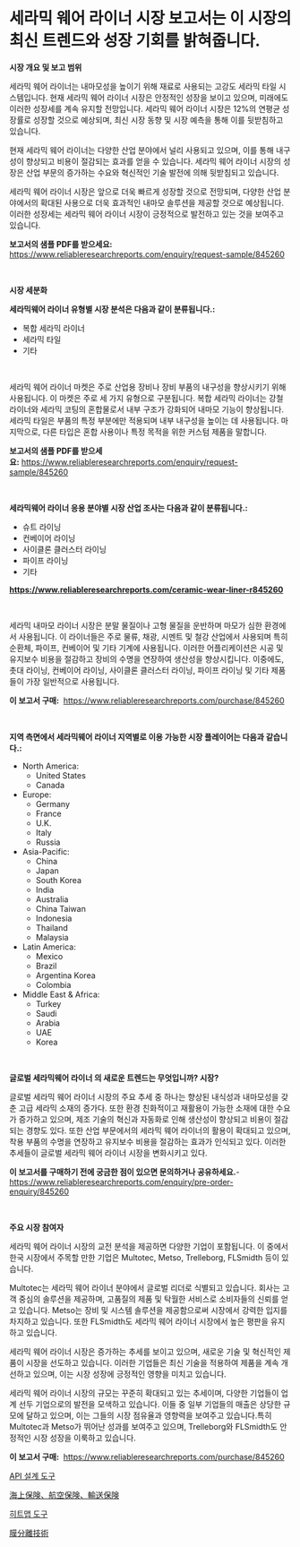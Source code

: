 <p><h1>세라믹 웨어 라이너 시장 보고서는 이 시장의 최신 트렌드와 성장 기회를 밝혀줍니다.</h1></p><p><strong>시장 개요 및 보고 범위</strong></p>
<p><p>세라믹 웨어 라이너는 내마모성을 높이기 위해 재료로 사용되는 고강도 세라믹 타일 시스템입니다. 현재 세라믹 웨어 라이너 시장은 안정적인 성장을 보이고 있으며, 미래에도 이러한 성장세를 계속 유지할 전망입니다. 세라믹 웨어 라이너 시장은 12%의 연평균 성장률로 성장할 것으로 예상되며, 최신 시장 동향 및 시장 예측을 통해 이를 뒷받침하고 있습니다.</p><p>현재 세라믹 웨어 라이너는 다양한 산업 분야에서 널리 사용되고 있으며, 이를 통해 내구성이 향상되고 비용이 절감되는 효과를 얻을 수 있습니다. 세라믹 웨어 라이너 시장의 성장은 산업 부문의 증가하는 수요와 혁신적인 기술 발전에 의해 뒷받침되고 있습니다.</p><p>세라믹 웨어 라이너 시장은 앞으로 더욱 빠르게 성장할 것으로 전망되며, 다양한 산업 분야에서의 확대된 사용으로 더욱 효과적인 내마모 솔루션을 제공할 것으로 예상됩니다. 이러한 성장세는 세라믹 웨어 라이너 시장이 긍정적으로 발전하고 있는 것을 보여주고 있습니다.</p></p>
<p><strong>보고서의 샘플 PDF를 받으세요:</strong> <a href="https://www.reliableresearchreports.com/enquiry/request-sample/845260">https://www.reliableresearchreports.com/enquiry/request-sample/845260</a></p>
<p>&nbsp;</p>
<p><strong>시장 세분화</strong></p>
<p><strong>세라믹웨어 라이너 유형별 시장 분석은 다음과 같이 분류됩니다.:</strong></p>
<p><ul><li>복합 세라믹 라이너</li><li>세라믹 타일</li><li>기타</li></ul></p>
<p>&nbsp;</p>
<p><p>세라믹 웨어 라이너 마켓은 주로 산업용 장비나 장비 부품의 내구성을 향상시키기 위해 사용됩니다. 이 마켓은 주로 세 가지 유형으로 구분됩니다. 복합 세라믹 라이너는 강철 라이너와 세라믹 코팅의 혼합물로서 내부 구조가 강화되어 내마모 기능이 향상됩니다. 세라믹 타일은 부품의 특정 부분에만 적용되며 내부 내구성을 높이는 데 사용됩니다. 마지막으로, 다른 타입은 혼합 사용이나 특정 목적을 위한 커스텀 제품을 말합니다.</p></p>
<p><strong>보고서의 샘플 PDF를 받으세요:</strong>&nbsp;<a href="https://www.reliableresearchreports.com/enquiry/request-sample/845260">https://www.reliableresearchreports.com/enquiry/request-sample/845260</a></p>
<p>&nbsp;</p>
<p><strong> 세라믹웨어 라이너 응용 분야별 시장 산업 조사는 다음과 같이 분류됩니다.:</strong></p>
<p><ul><li>슈트 라이닝</li><li>컨베이어 라이닝</li><li>사이클론 클러스터 라이닝</li><li>파이프 라이닝</li><li>기타</li></ul></p>
<p><strong><a href="https://www.reliableresearchreports.com/ceramic-wear-liner-r845260">https://www.reliableresearchreports.com/ceramic-wear-liner-r845260</a></strong></p>
<p>&nbsp;</p>
<p><p>세라믹 내마모 라이너 시장은 분말 물질이나 고형 물질을 운반하며 마모가 심한 환경에서 사용됩니다. 이 라이너들은 주로 물류, 채광, 시멘트 및 철강 산업에서 사용되며 특히 순환체, 파이프, 컨베이어 및 기타 기계에 사용됩니다. 이러한 어플리케이션은 시공 및 유지보수 비용을 절감하고 장비의 수명을 연장하여 생산성을 향상시킵니다. 이중에도, 촛대 라이닝, 컨베이어 라이닝, 사이클론 클러스터 라이닝, 파이프 라이닝 및 기타 제품들이 가장 일반적으로 사용됩니다.</p></p>
<p><strong>이 보고서 구매:</strong>&nbsp; <a href="https://www.reliableresearchreports.com/purchase/845260">https://www.reliableresearchreports.com/purchase/845260</a></p>
<p>&nbsp;</p>
<p><strong>지역 측면에서 세라믹웨어 라이너 지역별로 이용 가능한 시장 플레이어는 다음과 같습니다.:</strong></p>
<p><ul>
    <li>
        North America:
        <ul>
            <li>United States</li>
            <li>Canada</li>
        </ul>
    </li>
    <li>
        Europe:
        <ul>
            <li>Germany</li>
            <li>France</li>
            <li>U.K.</li>
            <li>Italy</li>
            <li>Russia</li>
        </ul>
    </li>
    <li>
        Asia-Pacific:
        <ul>
            <li>China</li>
            <li>Japan</li>
            <li>South Korea</li>
            <li>India</li>
            <li>Australia</li>
            <li>China Taiwan</li>
            <li>Indonesia</li>
            <li>Thailand</li>
            <li>Malaysia</li>
        </ul>
    </li>
    <li>
        Latin America:
        <ul>
            <li>Mexico</li>
            <li>Brazil</li>
            <li>Argentina Korea</li>
            <li>Colombia</li>
        </ul>
    </li>
    <li>
        Middle East & Africa:
        <ul>
            <li>Turkey</li>
            <li>Saudi</li>
            <li>Arabia</li>
            <li>UAE</li>
            <li>Korea</li>
        </ul>
    </li>
    </ul></p>
<p>&nbsp;</p>
<p><strong>글로벌 세라믹웨어 라이너 의 새로운 트렌드는 무엇입니까? 시장?</strong></p>
<p><p>글로벌 세라믹 웨어 라이너 시장의 주요 추세 중 하나는 향상된 내식성과 내마모성을 갖춘 고급 세라믹 소재의 증가다. 또한 환경 친화적이고 재활용이 가능한 소재에 대한 수요가 증가하고 있으며, 제조 기술의 혁신과 자동화로 인해 생산성이 향상되고 비용이 절감되는 경향도 있다. 또한 산업 부문에서의 세라믹 웨어 라이너의 활용이 확대되고 있으며, 착용 부품의 수명을 연장하고 유지보수 비용을 절감하는 효과가 인식되고 있다. 이러한 추세들이 글로벌 세라믹 웨어 라이너 시장을 변화시키고 있다.</p></p>
<p><strong>이 보고서를 구매하기 전에 궁금한 점이 있으면 문의하거나 공유하세요.</strong>- <a href="https://www.reliableresearchreports.com/enquiry/pre-order-enquiry/845260">https://www.reliableresearchreports.com/enquiry/pre-order-enquiry/845260</a></p>
<p>&nbsp;</p>
<p><strong>주요 시장 참여자</strong></p>
<p><p>세라믹 웨어 라이너 시장의 교전 분석을 제공하면 다양한 기업이 포함됩니다. 이 중에서 한국 시장에서 주목할 만한 기업은 Multotec, Metso, Trelleborg, FLSmidth 등이 있습니다.</p><p>Multotec는 세라믹 웨어 라이너 분야에서 글로벌 리더로 식별되고 있습니다. 회사는 고객 중심의 솔루션을 제공하며, 고품질의 제품 및 탁월한 서비스로 소비자들의 신뢰를 얻고 있습니다. Metso는 장비 및 시스템 솔루션을 제공함으로써 시장에서 강력한 입지를 차지하고 있습니다. 또한 FLSmidth도 세라믹 웨어 라이너 시장에서 높은 평판을 유지하고 있습니다.</p><p>세라믹 웨어 라이너 시장은 증가하는 추세를 보이고 있으며, 새로운 기술 및 혁신적인 제품이 시장을 선도하고 있습니다. 이러한 기업들은 최신 기술을 적용하여 제품을 계속 개선하고 있으며, 이는 시장 성장에 긍정적인 영향을 미치고 있습니다.</p><p>세라믹 웨어 라이너 시장의 규모는 꾸준히 확대되고 있는 추세이며, 다양한 기업들이 업계 선두 기업으로의 발전을 모색하고 있습니다. 이들 중 일부 기업들의 매출은 상당한 규모에 달하고 있으며, 이는 그들의 시장 점유율과 영향력을 보여주고 있습니다.특히 Multotec과 Metso가 뛰어난 성과를 보여주고 있으며, Trelleborg와 FLSmidth도 안정적인 시장 성장을 이룩하고 있습니다.</p></p>
<p><strong>이 보고서 구매:</strong>&nbsp;&nbsp;<a href="https://www.reliableresearchreports.com/purchase/845260">https://www.reliableresearchreports.com/purchase/845260</a></p>
<p><p><a href="https://medium.com/@gradyporer56562023/api-%EB%94%94%EC%9E%90%EC%9D%B8-%EB%8F%84%EA%B5%AC-%EC%8B%9C%EC%9E%A5-%EC%9D%B8%EC%82%AC%EC%9D%B4%ED%8A%B8-%EC%8B%9C%EC%9E%A5-%EB%8F%99%ED%96%A5-%EC%84%B1%EC%9E%A5-2024%EB%85%84%EB%B6%80%ED%84%B0-2031%EB%85%84%EA%B9%8C%EC%A7%80-%EC%98%88%EC%B8%A1-3941d7a79e71">API 설계 도구</a></p><p><a href="https://medium.com/@lorrainethompson10/%E6%B5%B7%E6%B4%8B-%E8%88%AA%E7%A9%BA%E3%81%8A%E3%82%88%E3%81%B3%E8%BC%B8%E9%80%81%E4%BF%9D%E9%99%BA%E5%B8%82%E5%A0%B4%E3%83%AC%E3%83%9D%E3%83%BC%E3%83%88%E3%81%AF-%E3%81%93%E3%81%AE%E5%B8%82%E5%A0%B4%E3%81%AE%E6%9C%80%E6%96%B0%E3%83%88%E3%83%AC%E3%83%B3%E3%83%89%E3%81%A8%E6%88%90%E9%95%B7%E6%A9%9F%E4%BC%9A%E3%82%92%E6%98%8E%E3%82%89%E3%81%8B%E3%81%AB%E3%81%97%E3%81%A6%E3%81%84%E3%81%BE%E3%81%99-3f7751cf6ba8">海上保険、航空保険、輸送保険</a></p><p><a href="https://medium.com/@goonfghyt6587/%ED%9E%88%ED%8A%B8%EB%A7%B5-%EB%8F%84%EA%B5%AC-%EC%8B%9C%EC%9E%A5-%EB%B6%84%EC%84%9D-%EA%B8%80%EB%A1%9C%EB%B2%8C-%EC%82%B0%EC%97%85-%EC%A0%84%EB%A7%9D-%EB%B0%8F-%EC%98%88%EC%B8%A1-2024%EB%85%84%EB%B6%80%ED%84%B0-2031%EB%85%84%EA%B9%8C%EC%A7%80-9574f299578e">히트맵 도구</a></p><p><a href="https://medium.com/@s.guest01/%E8%86%9C%E5%88%86%E9%9B%A2%E6%8A%80%E8%A1%93%E5%B8%82%E5%A0%B4%E3%83%AC%E3%83%9D%E3%83%BC%E3%83%88%E3%81%AF-%E3%81%93%E3%81%AE%E5%B8%82%E5%A0%B4%E3%81%AE%E6%9C%80%E6%96%B0%E3%81%AE%E3%83%88%E3%83%AC%E3%83%B3%E3%83%89%E3%82%84%E6%88%90%E9%95%B7%E6%A9%9F%E4%BC%9A%E3%82%92%E6%98%8E%E3%82%89%E3%81%8B%E3%81%AB%E3%81%97%E3%81%BE%E3%81%99-2ac753329934">膜分離技術</a></p></p>